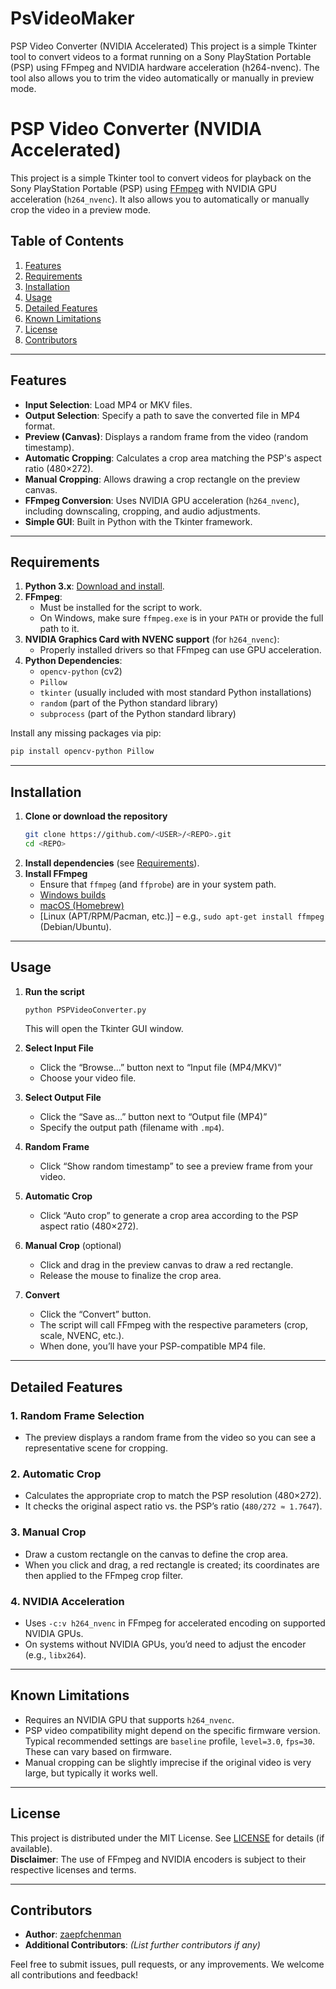 # PsVideoMaker
PSP Video Converter (NVIDIA Accelerated)  This project is a simple Tkinter tool to convert videos to a format running on a Sony PlayStation Portable (PSP) using FFmpeg and NVIDIA hardware acceleration (h264-nvenc). The tool also allows you to trim the video automatically or manually in preview mode.
# PSP Video Converter (NVIDIA Accelerated)

This project is a simple Tkinter tool to convert videos for playback on the Sony PlayStation Portable (PSP) using [FFmpeg](https://ffmpeg.org/) with NVIDIA GPU acceleration (`h264_nvenc`). It also allows you to automatically or manually crop the video in a preview mode.

## Table of Contents
1. [Features](#features)
2. [Requirements](#requirements)
3. [Installation](#installation)
4. [Usage](#usage)
5. [Detailed Features](#detailed-features)
6. [Known Limitations](#known-limitations)
7. [License](#license)
8. [Contributors](#contributors)

---

## Features

- **Input Selection**: Load MP4 or MKV files.  
- **Output Selection**: Specify a path to save the converted file in MP4 format.  
- **Preview (Canvas)**: Displays a random frame from the video (random timestamp).  
- **Automatic Cropping**: Calculates a crop area matching the PSP's aspect ratio (480×272).  
- **Manual Cropping**: Allows drawing a crop rectangle on the preview canvas.  
- **FFmpeg Conversion**: Uses NVIDIA GPU acceleration (`h264_nvenc`), including downscaling, cropping, and audio adjustments.  
- **Simple GUI**: Built in Python with the Tkinter framework.

---

## Requirements

1. **Python 3.x**: [Download and install](https://www.python.org/downloads/).
2. **FFmpeg**:  
   - Must be installed for the script to work.  
   - On Windows, make sure `ffmpeg.exe` is in your `PATH` or provide the full path to it.
3. **NVIDIA Graphics Card with NVENC support** (for `h264_nvenc`):
   - Properly installed drivers so that FFmpeg can use GPU acceleration.
4. **Python Dependencies**:
   - `opencv-python` (cv2)
   - `Pillow`
   - `tkinter` (usually included with most standard Python installations)
   - `random` (part of the Python standard library)
   - `subprocess` (part of the Python standard library)

Install any missing packages via pip:
```bash
pip install opencv-python Pillow
```

---

## Installation

1. **Clone or download the repository**  
   ```bash
   git clone https://github.com/<USER>/<REPO>.git
   cd <REPO>
   ```
2. **Install dependencies** (see [Requirements](#requirements)).
3. **Install FFmpeg**  
   - Ensure that `ffmpeg` (and `ffprobe`) are in your system path.
   - [Windows builds](https://www.gyan.dev/ffmpeg/builds/)
   - [macOS (Homebrew)](https://formulae.brew.sh/formula/ffmpeg)
   - [Linux (APT/RPM/Pacman, etc.)] – e.g., `sudo apt-get install ffmpeg` (Debian/Ubuntu).

---

## Usage

1. **Run the script**  
   ```bash
   python PSPVideoConverter.py
   ```
   This will open the Tkinter GUI window.

2. **Select Input File**  
   - Click the “Browse…” button next to “Input file (MP4/MKV)” 
   - Choose your video file.
3. **Select Output File**  
   - Click the “Save as…” button next to “Output file (MP4)”  
   - Specify the output path (filename with `.mp4`).
4. **Random Frame**  
   - Click “Show random timestamp” to see a preview frame from your video.
5. **Automatic Crop**  
   - Click “Auto crop” to generate a crop area according to the PSP aspect ratio (480×272).
6. **Manual Crop** (optional)  
   - Click and drag in the preview canvas to draw a red rectangle.  
   - Release the mouse to finalize the crop area.  
7. **Convert**  
   - Click the “Convert” button.  
   - The script will call FFmpeg with the respective parameters (crop, scale, NVENC, etc.).  
   - When done, you’ll have your PSP-compatible MP4 file.

---

## Detailed Features

### 1. Random Frame Selection
- The preview displays a random frame from the video so you can see a representative scene for cropping.

### 2. Automatic Crop
- Calculates the appropriate crop to match the PSP resolution (480×272).
- It checks the original aspect ratio vs. the PSP’s ratio (`480/272 ≈ 1.7647`).

### 3. Manual Crop
- Draw a custom rectangle on the canvas to define the crop area.  
- When you click and drag, a red rectangle is created; its coordinates are then applied to the FFmpeg crop filter.

### 4. NVIDIA Acceleration
- Uses `-c:v h264_nvenc` in FFmpeg for accelerated encoding on supported NVIDIA GPUs.  
- On systems without NVIDIA GPUs, you’d need to adjust the encoder (e.g., `libx264`).

---

## Known Limitations

- Requires an NVIDIA GPU that supports `h264_nvenc`.  
- PSP video compatibility might depend on the specific firmware version. Typical recommended settings are `baseline` profile, `level=3.0`, `fps=30`. These can vary based on firmware.  
- Manual cropping can be slightly imprecise if the original video is very large, but typically it works well.

---

## License

This project is distributed under the MIT License. See [LICENSE](LICENSE) for details (if available).  
**Disclaimer**: The use of FFmpeg and NVIDIA encoders is subject to their respective licenses and terms.

---

## Contributors

- **Author**: [zaepfchenman](https://github.com/zaepfchenman)  
- **Additional Contributors**: *(List further contributors if any)*  

Feel free to submit issues, pull requests, or any improvements. We welcome all contributions and feedback!
